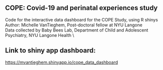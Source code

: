 ## COPE: Covid-19 and perinatal experiences study 
Code for the interactive data dashboard for the COPE Study, using R shinys \
Author: Michelle VanTieghem, Post-doctoral fellow at NYU Langone \
Data collected by Baby Bees Lab, Department of Child and Adolescent Psychiatry,  NYU Langone Health \


## Link to shiny app dashboard:
https://mvantieghem.shinyapp.io/cope_data_dashboard
